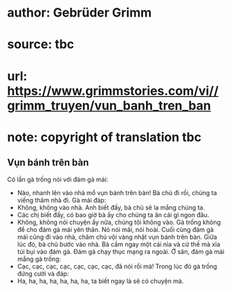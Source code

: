 # author: Gebrüder Grimm
# source: tbc
# url: https://www.grimmstories.com/vi//grimm_truyen/vun_banh_tren_ban
# note: copyright of translation tbc

## Vụn bánh trên bàn 

Có lần gà trống nói với đám gà mái:
- Nào, nhanh lên vào nhà mổ vụn bánh trên bàn! Bà chủ đi rồi, chúng ta
viếng thăm nhà đi.
Gà mái đáp:
- Không, không vào nhà. Anh biết đấy, bà chủ sẽ la mắng chúng ta.
- Các chị biết đấy, có bao giờ bà ấy cho chúng ta ăn cái gì ngon đâu.
- Không, không nói chuyện ấy nữa, chúng tôi không vào.
Gà trống không để cho đám gà mái yên thân. Nó nói mãi, nói hoài. Cuối
cùng đám gà mái cũng đi vào nhà, chăm chú vội vàng nhặt vụn bánh trên
bàn. Giữa lúc đó, bà chủ bước vào nhà. Bà cầm ngay một cái nỉa và cứ thế
mà xỉa túi bụi vào đám gà.
Đám gà chạy thục mạng ra ngoài. Ở sân, đám gà mái mắng gà trống:
- Cạc, cạc, cạc, cạc, cạc, cạc, cạc, đã nói rồi mà!
Trong lúc đó gà trống đứng cười và đáp:
- Ha, ha, ha, ha, ha, ha, ha, ta biết ngay là sẽ có chuyện mà.
